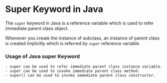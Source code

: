 # Super Keyword in Java

The `super` keyword in Java is a reference variable which is used to refer immediate parent class object.

Whenever you create the instance of subclass, an instance of parent class is created implicitly which is referred by `super` reference variable.

### Usage of Java super Keyword

    - super can be used to refer immediate parent class instance variable.
    - super can be used to invoke immediate parent class method.
    - super() can be used to invoke immediate parent class constructor.
